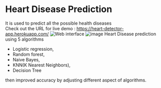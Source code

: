 # Heart Disease Prediction 
It is used to predict all the possible health diseases</br>
Check out the URL for live demo : https://heart-detector-app.herokuapp.com/
![Web interface](https://user-images.githubusercontent.com/103506834/175903501-d27e7782-14e5-41ef-ae20-6ea386d900fb.jpg)
![image](https://user-images.githubusercontent.com/103506834/175905315-17b0e4e2-72f6-4245-85a1-fdf215bfd82d.png)
Heart Disease prediction using 5 algorithms

- Logistic regression,
- Random forest,
- Naive Bayes,
- KNN(K Nearest Neighbors),
- Decision Tree

then improved accuracy by adjusting different aspect of algorithms.

